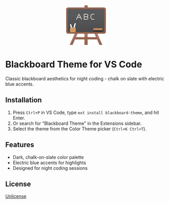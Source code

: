 <p align="center">
  <img src="https://raw.githubusercontent.com/gesslar/blackboard-theme/main/media/blackboard.png" alt="blackboard">
</p>



# Blackboard Theme for VS Code

Classic blackboard aesthetics for night coding - chalk on slate with electric
blue accents.

## Installation

1. Press `Ctrl+P` in VS Code, type `ext install blackboard-theme`, and hit
   Enter.
2. Or search for "Blackboard Theme" in the Extensions sidebar.
3. Select the theme from the Color Theme picker (`Ctrl+K Ctrl+T`).

## Features

- Dark, chalk-on-slate color palette
- Electric blue accents for highlights
- Designed for night coding sessions

## License
[Unlicense](https://unlicense.org)
